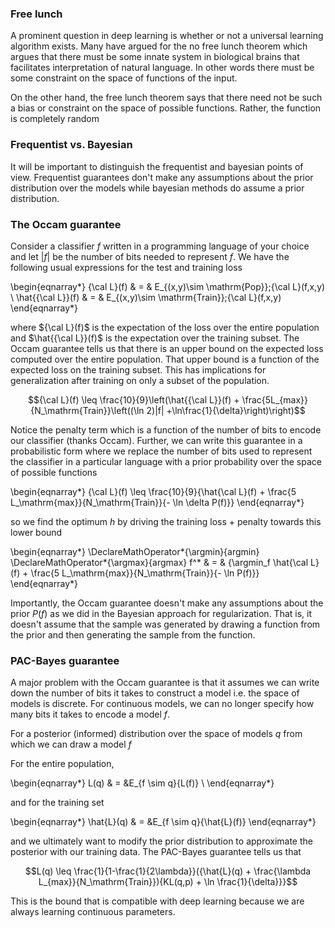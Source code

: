 ### Free lunch

A prominent question in deep learning is whether or not a universal learning algorithm exists. Many have argued for the no free lunch theorem which argues that there must be some innate system in biological brains that facilitates interpretation of natural language. In other words there must be some constraint on the space of functions of the input. 


On the other hand, the free lunch theorem says that there need not be such a bias or constraint on the space of possible functions. Rather, the function is completely random

### Frequentist vs. Bayesian

It will be important to distinguish the frequentist and bayesian points of view. Frequentist guarantees don't make any assumptions about the prior distribution over the models while bayesian methods do assume a prior distribution.

### The Occam guarantee

Consider a classifier $f$ written in a programming language of your choice and let $|f|$ be the number of bits needed to represent $f$. We have the following usual expressions for the test and training loss

\begin{eqnarray*}
{\cal L}(f)  & = &  E_{(x,y)\sim \mathrm{Pop}}\;{\cal L}(f,x,y) \\
\hat{{\cal L}}(f) & = & E_{(x,y)\sim \mathrm{Train}}\;{\cal L}(f,x,y)
\end{eqnarray*}

where ${\cal L}(f)$ is the expectation of the loss over the entire population and $\hat{{\cal L}}(f)$ is the expectation over the training subset. The Occam guarantee tells us that there is an upper bound on the expected loss computed over the entire population. That upper bound is a function of the expected loss on the training subset. This has implications for generalization after training on only a subset of the population.

$${\cal L}(f) \leq \frac{10}{9}\left(\hat{{\cal L}}(f) + \frac{5L_{max}}{N_\mathrm{Train}}\left((\ln 2)|f| +\ln\frac{1}{\delta}\right)\right)$$

Notice the penalty term which is a function of the number of bits to encode our classifier (thanks Occam). Further, we can write this guarantee in a probabilistic form where we replace the number of bits used to represent the classifier in a particular language with a prior probability over the space of possible functions

\begin{eqnarray*}
{\cal L}(f) \leq \frac{10}{9}{\hat{\cal L}(f) + \frac{5 L_\mathrm{max}}{N_\mathrm{Train}}{- \ln \delta P(f)}}
\end{eqnarray*}

so we find the optimum $h$ by driving the training loss + penalty towards this lower bound

\begin{eqnarray*}
\DeclareMathOperator*{\argmin}{argmin}
\DeclareMathOperator*{\argmax}{argmax}
f^* & = & {\argmin_f \hat{\cal L}(f) + \frac{5 L_\mathrm{max}}{N_\mathrm{Train}}{- \ln P(f)}}
\end{eqnarray*}

Importantly, the Occam guarantee doesn't make any assumptions about the prior $P(f)$ as we did in the Bayesian approach for regularization. That is, it doesn't assume that the sample was generated by drawing a function from the prior and then generating the sample from the function.

### PAC-Bayes guarantee

A major problem with the Occam guarantee is that it assumes we can write down the number of bits it takes to construct a model i.e. the space of models is discrete. For continuous models, we can no longer specify how many bits it takes to encode a model $f$. 

For a posterior (informed) distribution over the space of models $q$ from which we can draw a model $f$

For the entire population, 

\begin{eqnarray*}
  L(q) & =  &E_{f \sim q}{L(f)} \\
\end{eqnarray*}

and for the training set

\begin{eqnarray*}
  \hat{L}(q) & =  &E_{f \sim q}{\hat{L}(f)}
\end{eqnarray*}

and we ultimately want to modify the prior distribution to approximate the posterior with our training data. The PAC-Bayes guarantee tells us that

$$L(q) \leq \frac{1}{1-\frac{1}{2\lambda}}({\hat{L}(q) + \frac{\lambda L_{max}}{N_\mathrm{Train}}){KL(q,p) + \ln \frac{1}{\delta}}}$$

This is the bound that is compatible with deep learning because we are always learning continuous parameters.
